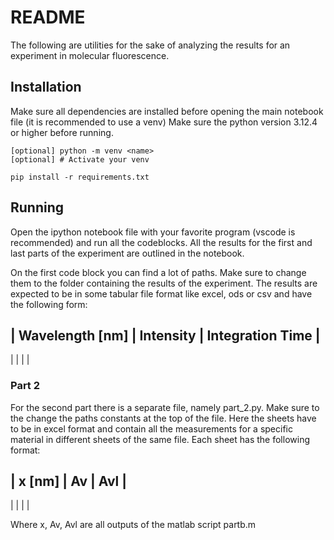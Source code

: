 # README
The following are utilities for the sake of analyzing the results for an experiment in molecular fluorescence.

## Installation
Make sure all dependencies are installed before opening the main notebook file (it is recommended to use a venv)
Make sure the python version 3.12.4 or higher before running.
```code
[optional] python -m venv <name>
[optional] # Activate your venv

pip install -r requirements.txt
```

## Running
Open the ipython notebook file with your favorite program (vscode is recommended) and run all the codeblocks.
All the results for the first and last parts of the experiment are outlined in the notebook.

On the first code block you can find a lot of paths. Make sure to change them to the folder containing the results
of the experiment. The results are expected to be in some tabular file format like excel, ods or csv and have the following form:

| Wavelength \[nm\] | Intensity | Integration Time |
----------------------------------------------------
| <values>          | <values>  | <value>          |

### Part 2
For the second part there is a separate file, namely part_2.py.
Make sure to the change the paths constants at the top of the file.
Here the sheets have to be in excel format and contain all the measurements for a specific material in different sheets of the same file.
Each sheet has the following format:

| x \[nm\] | Av       | Avl     |
---------------------------------
| <values> | <values> | <value> |

Where x, Av, Avl are all outputs of the matlab script partb.m
